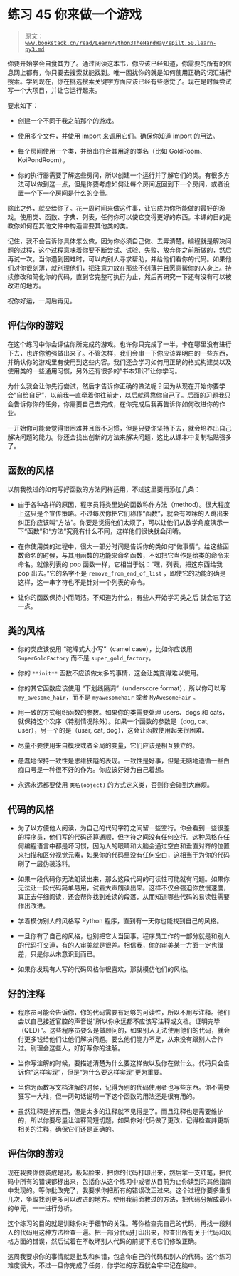 # 练习 45 你来做一个游戏

> 原文：[`www.bookstack.cn/read/LearnPython3TheHardWay/spilt.50.learn-py3.md`](https://www.bookstack.cn/read/LearnPython3TheHardWay/spilt.50.learn-py3.md)

你要开始学会自食其力了。通过阅读这本书，你应该已经知道，你需要的所有的信息网上都有，你只要去搜索就能找到。唯一困扰你的就是如何使用正确的词汇进行搜索。学到现在，你在挑选搜索关键字方面应该已经有些感觉了。现在是时候尝试写一个大项目，并让它运行起来。

要求如下：

*   创建一个不同于我之前那个的游戏。

*   使用多个文件，并使用 import 来调用它们。确保你知道 import 的用法。

*   每个房间使用一个类，并给出符合其用途的类名（比如 GoldRoom、KoiPondRoom）。

*   你的执行器需要了解这些房间，所以创建一个运行并了解它们的类。有很多方法可以做到这一点，但是你要考虑如何让每个房间返回到下一个房间，或者设置一个下一个房间是什么的变量。

除此之外，就交给你了。花一周时间来做这件事，让它成为你所能做的最好的游戏。使用类、函数、字典、列表，任何你可以使它变得更好的东西。本课的目的是教你如何在其他文件中构造需要其他类的类。

记住，我不会告诉你具体怎么做，因为你必须自己做、去弄清楚。编程就是解决问题的过程，这个过程意味着你要不断尝试、试验、失败、放弃你之前所做的，然后再试一次。当你遇到困难时，可以向别人寻求帮助，并给他们看你的代码。如果他们对你很刻薄，就别理他们，把注意力放在那些不刻薄并且愿意帮你的人身上。持续修改和简化你的代码，直到它完整可执行为止，然后再研究一下还有没有可以被改进的地方。

祝你好运，一周后再见。

## 评估你的游戏

在这个练习中你会评估你所完成的游戏。也许你只完成了一半，卡在哪里没有进行下去，也许你勉强做出来了。不管怎样，我们会串一下你应该弄明白的一些东西，并确认你的游戏里有使用到这些内容。我们还会学习如何用正确的格式构建类以及使用类的一些通用习惯，另外还有很多的“书本知识”让你学习。

为什么我会让你先行尝试，然后才告诉你正确的做法呢？因为从现在开始你要学会“自给自足”，以前我一直牵着你往前走，以后就得靠你自己了。后面的习题我只会告诉你你的任务，你需要自己去完成，在你完成后我再告诉你如何改进你的作业。

一开始你可能会觉得很困难并且很不习惯，但是只要你坚持下去，就会培养出自己解决问题的能力。你还会找出创新的方法来解决问题，这比从课本中复制粘贴强多了。

## 函数的风格

以前我教过的如何写好函数的方法同样适用，不过这里要再添加几条：

*   由于各种各样的原因，程序员将类里边的函数称作方法（method）。很大程度上这只是个宣传策略。不过每次你把它们称作“函数”，就会有啰嗦的人跳出来纠正你应该叫“方法”。你要是觉得他们太烦了，可以让他们从数学角度演示一下“函数”和“方法”究竟有什么不同，这样他们很快就会闭嘴。

*   在你使用类的过程中，很大一部分时间是告诉你的类如何“做事情”。给这些函数命名的时候，与其用函数的功能来命名函数，不如把它当作是给类的命令来命名。就像列表的 pop 函数一样，它相当于说：“嘿，列表，把这东西给我 pop 出去。”它的名字不是 `remove_from_end_of_list` ，即使它的功能的确是这样，这一串字符也不是针对一个列表的命令。

*   让你的函数保持小而简洁。不知道为什么，有些人开始学习类之后 就会忘了这一点。

## 类的风格


+    你的类应该使用 “驼峰式大小写”（camel case），比如你应该用 `SuperGoldFactory` 而不是 `super_gold_factory`。


+    你的 `**init**` 函数不应该做太多的事情，这会让类变得难以使用。


+    你的其它函数应该使用 “下划线隔词”（underscore format），所以你可以写 `my_awesome_hair`，而不是 `myawesomehair` 或者 `MyAwesomeHair` 。


+    用一致的方式组织函数的参数。如果你的类需要处理 users、dogs 和 cats，就保持这个次序（特别情况除外）。如果一个函数的参数是（dog, cat, user），另一个的是（user, cat, dog），这会让函数使用起来很困难。


+    尽量不要使用来自模块或者全局的变量，它们应该是相互独立的。


+    愚蠢地保持一致性是思维狭隘的表现。一致性是好事，但是无脑地遵循一些白痴口号是一种很不好的作为。你应该好好为自己着想。


+    永远永远都要使用 `类名(object)` 的方式定义类，否则你会碰到大麻烦。

## 代码的风格


+    为了以方便他人阅读，为自己的代码字符之间留一些空行。你会看到一些很差的程序员，他们写的代码还算通顺，但字符之间没有任何空行。这种风格在任何编程语言中都是坏习惯，因为人的眼睛和大脑会通过空白和垂直对齐的位置来扫描和区分视觉元素，如果你的代码里没有任何空白，这相当于为你的代码刷了一层伪装涂料。


+    如果一段代码你无法朗读出来，那么这段代码的可读性可能就有问题。如果你无法让一段代码简单易用，试着大声朗读出来。这样不仅会强迫你放慢速度，真正去仔细阅读，还会帮你找到难读的段落，从而知道哪些代码的易读性需要作出改进。


+    学着模仿别人的风格写 Python 程序，直到有一天你也能找到自己的风格。


+    一旦你有了自己的风格，也别把它太当回事。程序员工作的一部分就是和别人的代码打交道，有的人审美就是很差。相信我，你的审美某一方面一定也很差，只是你从未意识到而已。


+    如果你发现有人写的代码风格你很喜欢，那就模仿他们的风格。

## 好的注释


+    程序员可能会告诉你，你的代码需要有足够的可读性，所以不用写注释。他们会以自己接近官腔的声音说“所以你永远都不应该写注释或文档。证明完毕（QED）”。这些程序员要么是做顾问的，如果别人无法使用他们的代码，就会付更多钱给他们让他们解决问题。要么他们能力不足，从来没有跟别人合作过。别理会这些人，好好写你的注解。


+    当你写注解的时候，要描述清楚为什么要这样做以及你在做什么。代码只会告诉你“这样实现”，但是“为什么要这样实现”更为重要。


+    当你为函数写文档注解的时候，记得为别的代码使用者也写些东西。你不需要狂写一大堆，但一两句话说明一下这个函数的用法还是很有用的。


+    虽然注释是好东西，但是太多的注释就不见得是了。而且注释也是需要维护的，所以你要尽量让注释简短切题，如果你对代码做了更改，记得检查并更新相关的注释，确保它们还是正确的。

## 评估你的游戏

现在我要你假装成是我，板起脸来，把你的代码打印出来，然后拿一支红笔，把代码中所有的错误都标出来，包括你从这个练习中或者从目前为止你读到的其他指南中发现的。等你批改完了，我要求你把所有的错误改正过来。这个过程你要多重复几次，争取找到更多可以改进的地方。使用我前面教过的方法，把代码分解成最小的单元，一一进行分析。

这个练习的目的就是训练你对于细节的关注。等你检查完自己的代码，再找一段别人的代码用这种方法检查一遍。把一部分代码打印出来，检查出所有关于代码和风格方面的错误，然后试着在不改坏别人代码的前提下把它们修改正确。

这周我要求你的事情就是批改和纠错，包含你自己的代码和别人的代码。这个练习难度很大，不过一旦你完成了任务，你学过的东西就会牢牢记在脑中。